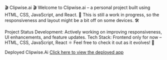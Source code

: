🎬 Clipwise.ai 🎬
Welcome to Clipwise.ai – a personal project built using HTML, CSS, JavaScript, and React. 🚀 This is still a work in progress, so the responsiveness and layout might be a bit off on some devices. 🛠️

Project Status
Development: Actively working on improving responsiveness, UI enhancements, and feature updates.
Tech Stack: Frontend only for now – HTML, CSS, JavaScript, React ⚛️
Feel free to check it out as it evolves! 🚧

Deployed Clipwise.Ai 
[Click here to view the deployed app](https://clipwise-ai-mashooqali.netlify.app/)
